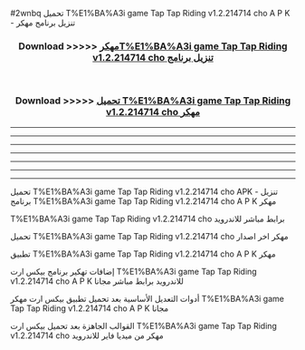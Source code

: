#2wnbq تحميل T%E1%BA%A3i game Tap Tap Riding v1.2.214714 cho  A P K - تنزيل برنامج مهكر



<div align="center">
<h3>Download >>>>> <a href="https://runaway1.web.app/?sq=T%E1%BA%A3i game Tap Tap Riding v1.2.214714 cho ">مهكرT%E1%BA%A3i game Tap Tap Riding v1.2.214714 cho  تنزيل برنامج</a></h3><br>

<h3>Download >>>>> <a href="https://runaway1.web.app/?sq=T%E1%BA%A3i game Tap Tap Riding v1.2.214714 cho ">تحميل T%E1%BA%A3i game Tap Tap Riding v1.2.214714 cho  مهكر</a></h3>
</div>


----------------------------------------------------------

----------------------------------------------------------

----------------------------------------------------------

----------------------------------------------------------

----------------------------------------------------------

----------------------------------------------------------

----------------------------------------------------------

تحميل T%E1%BA%A3i game Tap Tap Riding v1.2.214714 cho  APK - تنزيل برنامج T%E1%BA%A3i game Tap Tap Riding v1.2.214714 cho  A P K مهكر

T%E1%BA%A3i game Tap Tap Riding v1.2.214714 cho  برابط مباشر للاندرويد

تحميل T%E1%BA%A3i game Tap Tap Riding v1.2.214714 cho  مهكر اخر اصدار

تطبيق T%E1%BA%A3i game Tap Tap Riding v1.2.214714 cho  A P K مهكر

إضافات تهكير برنامج بيكس ارت T%E1%BA%A3i game Tap Tap Riding v1.2.214714 cho  A P K للاندرويد برابط مباشر مجانا

أدوات التعديل الأساسية بعد تحميل تطبيق بيكس ارت مهكر T%E1%BA%A3i game Tap Tap Riding v1.2.214714 cho  A P K مجانا

القوالب الجاهزة بعد تحميل بيكس ارت T%E1%BA%A3i game Tap Tap Riding v1.2.214714 cho  مهكر من ميديا فاير للاندرويد


